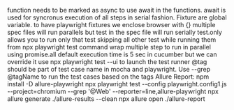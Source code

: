 function needs to be marked as async to use await in the functions.
await is used for syncronus execution of all steps in serial fashion.
Fixture are global variable. to have playwright fixtures we enclose browser with {}
multiple spec files will run parallels but test in the spec file will run serially
test.only allows you to run only that test skipping all other test while running them from npx playwright test command
wrap multiple step to run in parallel using promise.all
default execution time is 5 sec in cucumber but we can override it
use npx playwright test --ui to launch the test runner
@tag should be part of test case name in mocha and playwright. Use --grep @tagName to run the test cases based on the tags
Allure Report: npm install -D allure-playwright
npx playwright test --config playwright.config1.js --project=chromium --grep '@Web' --reporter=line,allure-playwright
npx allure generate ./allure-results --clean
npx allure open ./allure-report